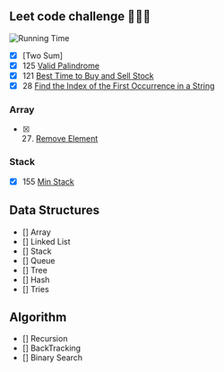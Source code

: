 ## Leet code challenge 🧠🧠🧠
![Running Time](https://cs50.harvard.edu/x/2020/notes/3/running_time.png)
- [X] [Two Sum]
- [X] 125 [Valid Palindrome](https://leetcode.com/problems/valid-palindrome/)
- [X] 121 [Best Time to Buy and Sell Stock](https://leetcode.com/problems/best-time-to-buy-and-sell-stock/)
 - [X] 28 [Find the Index of the First Occurrence in a String](https://leetcode.com/problems/find-the-index-of-the-first-occurrence-in-a-string/description/)
### Array 
- [X] 27. [Remove Element](https://leetcode.com/problems/remove-element/description/)
### Stack 
- [X] 155 [Min Stack](https://leetcode.com/problems/min-stack/description/)

## Data Structures
- [] Array 
- [] Linked List  
- [] Stack 
- [] Queue 
- [] Tree 
- [] Hash
- [] Tries

## Algorithm 
- [] Recursion 
- [] BackTracking 
- [] Binary Search 



